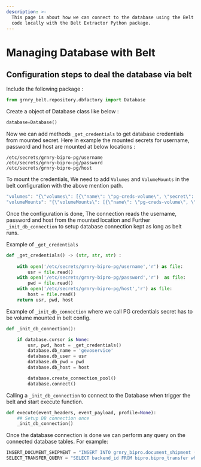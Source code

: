```yaml
---
description: >-
  This page is about how we can connect to the database using the Belt callback
  code locally with the Belt Extractor Python package.
---
```


# Managing Database with Belt

## Configuration steps to deal the database via belt

Include the following package :

```python
from grnry_belt.repository.dbfactory import Database
```

Create a object of Database class like below :

```python
database=Database()
```

Now we can add methods `_get_credentials` to get database credentials from mounted secret. Here in example the mounted secrets for username, password and host are mounted at below locations :

```text
/etc/secrets/grnry-bipro-pg/username
/etc/secrets/grnry-bipro-pg/password
/etc/secrets/grnry-bipro-pg/host
```

To mount the credentials, We need to add `Volumes` and `VolumeMounts` in the belt configuration with the above mention path.

```javascript
"volumes": "{\"volumes\": [{\"name\": \"pg-creds-volume\", \"secret\": {\"secretName\": \"grnry-bipro-pg-secret\"}}]}",
"volumeMounts": "{\"volumeMounts\": [{\"name\": \"pg-creds-volume\", \"subPath\": \"\", \"readOnly\": true, \"mountPath\": \"/etc/secrets/grnry-bipro-pg\"}]}"
```

Once the configuration is done, The connection reads the username, password and host from the mounted location and Further `_init_db_connection` to setup database connection kept as long as belt runs.

Example of `_get_credentials`

```python
def _get_credentials() -> (str, str, str) :
  
    with open('/etc/secrets/grnry-bipro-pg/username','r') as file:
        usr = file.read()
    with open('/etc/secrets/grnry-bipro-pg/password','r')  as file:
        pwd = file.read()
    with open('/etc/secrets/grnry-bipro-pg/host','r') as file:
        host = file.read()
    return usr, pwd, host
```

Example of `_init_db_connection`  where we call PG credentials secret has to be volume mounted in belt config.

```python
def _init_db_connection():

    if database.cursor is None:
        usr, pwd, host = _get_credentials()
        database.db_name = 'gevoservice'
        database.db_user = usr
        database.db_pwd = pwd
        database.db_host = host

        database.create_connection_pool()
        database.connect()
```

Calling a `_init_db_connection`  to connect to the Database when trigger the belt and start execute function.

```python
def execute(event_headers, event_payload, profile=None): 
    ## Setup DB connection once
    _init_db_connection()
```

Once the database connection is done we can perform any query on the connected database tables. For example:

```python
INSERT_DOCUMENT_SHIPMENT = "INSERT INTO grnry_bipro.document_shipment (transfer_id, dateiquelle, dateiadresse, complete_transfer) VALUES %s RETURNING id;"
SELECT_TRANSFER_QUERY = "SELECT backend_id FROM bipro.bipro_transfer where id = %s"
```

